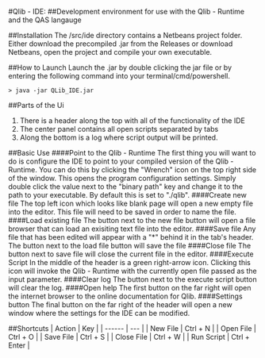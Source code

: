 #Qlib - IDE:
##Development environment for use with the Qlib - Runtime and the QAS langauge

##Installation
The /src/ide directory contains a Netbeans project folder. Either download the precompiled .jar from the Releases or download Netbeans, open the project and compile your own executable.

##How to Launch
Launch the .jar by double clicking the jar file or by entering the following command into your terminal/cmd/powershell.
```
> java -jar QLib_IDE.jar
```

##Parts of the Ui
1) There is a header along the top with all of the functionality of the IDE
2) The center panel contains all open scripts separated by tabs
3) Along the bottom is a log where script output will be printed.

##Basic Use
####Point to the Qlib - Runtime
The first thing you will want to do is configure the IDE to point to your compiled version of the Qlib - Runtime. You can do this by clicking the "Wrench" icon on the top right side of the window. This opens the program configuration settings. Simply double click the value next to the "binary path" key and change it to the path to your executable. By default this is set to "./qlib".
####Create new file
The top left icon which looks like blank page will open a new empty file into the editor. This file will need to be saved in order to name the file.
####Load existing file
The button next to the new file button will open a file browser that can load an exisiting text file into the editor.
####Save file
Any file that has been edited will appear with a "*" behind it in the tab's header. The button next to the load file button will save the file
####Close file
The button next to save file will close the current file in the editor.
####Execute Script
In the middle of the header is a green right-arrow icon. Clicking this icon will invoke the Qlib - Runtime with the currently open file passed as the input parameter.
####Clear log
The button next to the execute script button will clear the log.
####Open help
The first button on the far right will open the internet browser to the online documentation for Qlib.
####Settings button
The final button on the far right of the header will open a new window where the settings for the IDE can be modified.

##Shortcuts
| Action | Key |
| ------ | --- |
| New File | Ctrl + N |
| Open File | Ctrl + O |
| Save File | Ctrl + S |
| Close File | Ctrl + W |
| Run Script | Ctrl + Enter |